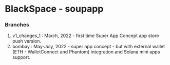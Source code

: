 # BlackSpace - soupapp

### Branches

1. v1_changes_1 : March, 2022 - first time Super App Concept app store push version. 
2. bombay : May-July, 2022 - super app concept - but with external wallet (ETH - WalletConnect and Phantom) integration and Solana mini apps support.
